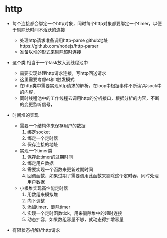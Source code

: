 # http

- 每个连接都会绑定一个http对象，同时每个http对象都要绑定一个timer，以便于剔除长时间不活跃的连接  
    - 处理http请求准备调用http-parse      github地址https://github.com/nodejs/http-parser  
    - 准备以堆的形式来剔除超时连接


- 这个类 相当于一个task放入到线程池中
    - 需要实现处理http请求连接，写http回送请求
    - 这里需要考虑et和lt触发模式
    - 在http类中需要实现http请求的解析，在loop中根据事件不断读\写sock中的内容，
    - 同时线程池中的工作线程去调用http的分析接口，根据分析的内容，不断的变更监听信号，

- 时间堆的实现
    - 需要一个结构体来保存用户的数据
        1. 绑定socket
        2. 绑定一个定时器
        3. 保存连接的地址
    - 实现一个timer类
        1. 保存此timer的过期时间
        2. 绑定用户数据
        3. 需要实现一个函数来更新过期时间
        4. 回调函数，如果过期了需要调用此函数来剔除这个定时器，同时处理用户数据
    - 小根堆实现高性能定时器
        1. 用数组来模拟堆
        2. 向下调整
        3. 添加timer、删除timer
        4. 实现一个定时函数tick，用来删除堆中的超时连接
        5. 动态扩容，如果数组容量不够，就动态得扩增容量


- 有限状态机解析http请求
    

